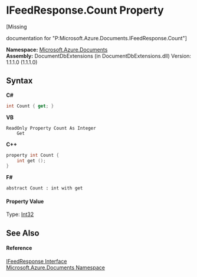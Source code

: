 # IFeedResponse.Count Property 
 

\[Missing <summary> documentation for "P:Microsoft.Azure.Documents.IFeedResponse.Count"\]

**Namespace:**&nbsp;<a href="856b2e23-9c8b-2618-f913-67d85d500616">Microsoft.Azure.Documents</a><br />**Assembly:**&nbsp;DocumentDbExtensions (in DocumentDbExtensions.dll) Version: 1.1.1.0 (1.1.1.0)

## Syntax

**C#**<br />
``` C#
int Count { get; }
```

**VB**<br />
``` VB
ReadOnly Property Count As Integer
	Get
```

**C++**<br />
``` C++
property int Count {
	int get ();
}
```

**F#**<br />
``` F#
abstract Count : int with get

```


#### Property Value
Type: <a href="http://msdn2.microsoft.com/en-us/library/td2s409d" target="_blank">Int32</a>

## See Also


#### Reference
<a href="cbcd444d-ffe1-6199-9c3a-29fa6b4f474e">IFeedResponse Interface</a><br /><a href="856b2e23-9c8b-2618-f913-67d85d500616">Microsoft.Azure.Documents Namespace</a><br />